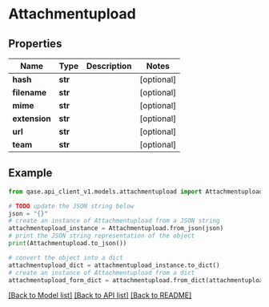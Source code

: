 # Attachmentupload


## Properties

Name | Type | Description | Notes
------------ | ------------- | ------------- | -------------
**hash** | **str** |  | [optional] 
**filename** | **str** |  | [optional] 
**mime** | **str** |  | [optional] 
**extension** | **str** |  | [optional] 
**url** | **str** |  | [optional] 
**team** | **str** |  | [optional] 

## Example

```python
from qase.api_client_v1.models.attachmentupload import Attachmentupload

# TODO update the JSON string below
json = "{}"
# create an instance of Attachmentupload from a JSON string
attachmentupload_instance = Attachmentupload.from_json(json)
# print the JSON string representation of the object
print(Attachmentupload.to_json())

# convert the object into a dict
attachmentupload_dict = attachmentupload_instance.to_dict()
# create an instance of Attachmentupload from a dict
attachmentupload_form_dict = attachmentupload.from_dict(attachmentupload_dict)
```
[[Back to Model list]](../README.md#documentation-for-models) [[Back to API list]](../README.md#documentation-for-api-endpoints) [[Back to README]](../README.md)


